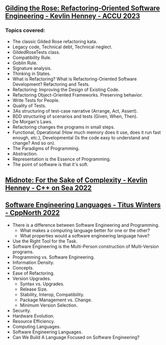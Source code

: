 ## [Gilding the Rose: Refactoring-Oriented Software Engineering - Kevlin Henney - ACCU 2023](https://www.youtube.com/watch?v=kTcDBYCpj7Q)
### Topics covered:
* The classic Gilded Rose refactoring kata.
* Legacy code, Technical debt, Technical neglect.
* GildedRoseTests class.
* Compatibility Rule.
* Goblin Rule.
* Signature analysis.
* Thinking in States.
* What is Refactoring? What is Refactoring-Oriented Software Development? Refactoring and Tests.
* Refactoring: Improving the Design of Existing Code.
* Refactoring Object-Oriented Frameworks. Preserving behavior.
* Write Tests for People.
* Quality of Tests.
* 3As structuring of test-case narrative (Arrange, Act, Assert).
* BDD structuring of scenarios and tests (Given, When, Then).
* De Morgan's Laws.
* Refactoring changes the programs in small steps.
* Functional, Operational (How much memory does it use, does it run fast enough, etc.), Developmental (Is the code easy to understand and change? And so on).
* The Paradigms of Programming.
* Abstraction.
* Representation is the Essence of Programming.
* The point of software is that it's soft.

## [Midnote: For the Sake of Complexity - Kevlin Henney - C++ on Sea 2022](https://www.youtube.com/watch?v=s2zELGvNlbA)

## [Software Engineering Languages - Titus Winters - CppNorth 2022](https://www.youtube.com/watch?v=yA_wUiNuhSc)
* There is a difference between Software Engineering and Programming.
  * What makes a computing language better for one or the other?
  * What properties would a software engineering language have?
* Use the Right Tool for the Task.
* Software Engineering is the Multi-Person construction of Multi-Version programs.
* Programming vs. Software Engineering.
* Information Density.
* Concepts.
* Ease of Refactoring.
* Version Upgrades.
  * Syntax vs. Upgrades.
  * Release Size.
  * Stability, Interop, Compatibility.
  * Package Management vs. Change.
  * Minimum Version Selection.
* Security.
* Hardware Evolution.
* Resource Efficiency.
* Computing Languages.
* Software Engineering Languages.
* Can We Build A Language Focused on Software Engineering?






